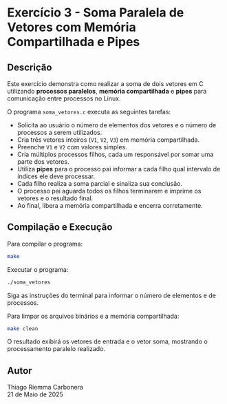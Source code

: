 # Exercício 3 - Soma Paralela de Vetores com Memória Compartilhada e Pipes

## Descrição

Este exercício demonstra como realizar a soma de dois vetores em C utilizando **processos paralelos**, **memória compartilhada** e **pipes** para comunicação entre processos no Linux.

O programa `soma_vetores.c` executa as seguintes tarefas:
- Solicita ao usuário o número de elementos dos vetores e o número de processos a serem utilizados.
- Cria três vetores inteiros (`V1`, `V2`, `V3`) em memória compartilhada.
- Preenche `V1` e `V2` com valores simples.
- Cria múltiplos processos filhos, cada um responsável por somar uma parte dos vetores.
- Utiliza **pipes** para o processo pai informar a cada filho qual intervalo de índices ele deve processar.
- Cada filho realiza a soma parcial e sinaliza sua conclusão.
- O processo pai aguarda todos os filhos terminarem e imprime os vetores e o resultado final.
- Ao final, libera a memória compartilhada e encerra corretamente.

## Compilação e Execução

Para compilar o programa:
```bash
make
```

Executar o programa:
```bash
./soma_vetores
```

Siga as instruções do terminal para informar o número de elementos e de processos.

Para limpar os arquivos binários e a memória compartilhada:
```bash
make clean
```

O resultado exibirá os vetores de entrada e o vetor soma, mostrando o processamento paralelo realizado.

## Autor

Thiago Riemma Carbonera  
21 de Maio de 2025